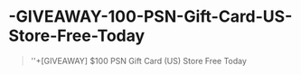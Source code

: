 # -GIVEAWAY-100-PSN-Gift-Card-US-Store-Free-Today
>''+[GIVEAWAY] $100 PSN Gift Card (US) Store Free Today
